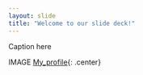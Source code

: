 ```yaml
---
layout: slide
title: "Welcome to our slide deck!"
---
```


Caption here

IMAGE
[My_profile](https://www.google.com/url?sa=i&url=https%3A%2F%2Fwww.dreamstime.com%2Fphotos-images%2Ffunny.html&psig=AOvVaw31cTfQr8kUs4Xa3SvdYaLq&ust=1669304699827000&source=images&cd=vfe&ved=0CBAQjRxqFwoTCIjast_SxPsCFQAAAAAdAAAAABAE){: .center}

